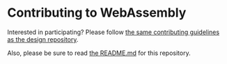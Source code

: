 # Contributing to WebAssembly

Interested in participating? Please follow
[the same contributing guidelines as the design repository].

Also, please be sure to read [the README.md](README.md) for this repository.

[the same contributing guidelines as the design repository]: https://github.com/WebAssembly/design/blob/master/Contributing.md
